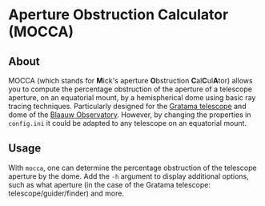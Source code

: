 # Aperture Obstruction Calculator (MOCCA)

## About

MOCCA (which stands for **M**ick's aperture **O**bstruction **C**al**C**ul**A**tor) allows you to compute the percentage obstruction of the aperture of a telescope aperture, on an equatorial mount, by a hemispherical dome using basic ray tracing techniques. Particularly designed for the [Gratama telescope](https://www.rug.nl/research/kapteyn/sterrenwacht/gratama?lang=en) and dome of the [Blaauw Observatory](https://www.rug.nl/research/kapteyn/sterrenwacht/). However, by changing the properties in `config.ini` it could be adapted to any telescope on an equatorial mount.

## Usage

With `mocca`, one can determine the percentage obstruction of the telescope aperture by the dome. Add the `-h` argument to display additional options, such as what aperture (in the case of the Gratama telescope: telescope/guider/finder) and more.